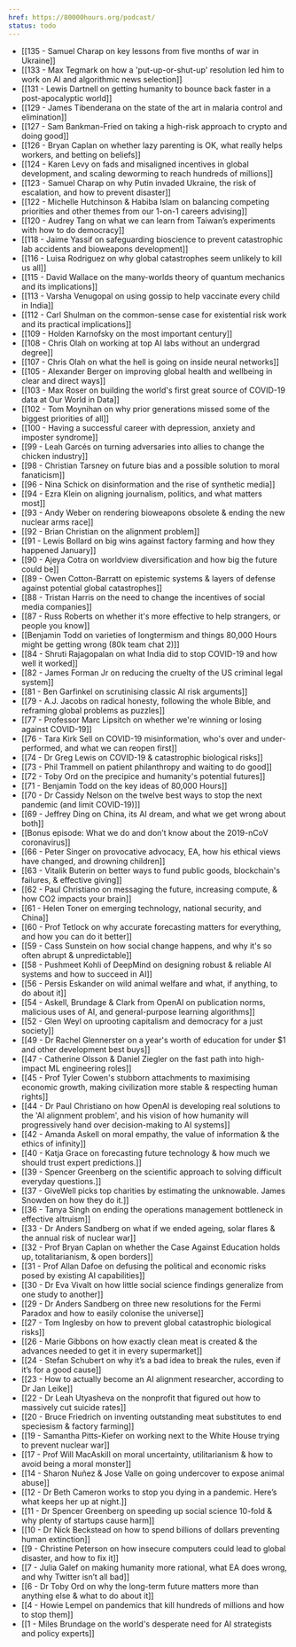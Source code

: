 ```yaml
---
href: https://80000hours.org/podcast/
status: todo
---
```

- [[135 - Samuel Charap on key lessons from five months of war in Ukraine]]
- [[133 - Max Tegmark on how a 'put-up-or-shut-up' resolution led him to work on AI and algorithmic news selection]]
- [[131 - Lewis Dartnell on getting humanity to bounce back faster in a post-apocalyptic world]]
- [[129 - James Tibenderana on the state of the art in malaria control and elimination]]
- [[127 - Sam Bankman-Fried on taking a high-risk approach to crypto and doing good]]
- [[126 - Bryan Caplan on whether lazy parenting is OK, what really helps workers, and betting on beliefs]]
- [[124 - Karen Levy on fads and misaligned incentives in global development, and scaling deworming to reach hundreds of millions]]
- [[123 - Samuel Charap on why Putin invaded Ukraine, the risk of escalation, and how to prevent disaster]]
- [[122 - Michelle Hutchinson & Habiba Islam on balancing competing priorities and other themes from our 1-on-1 careers advising]]
- [[120 - Audrey Tang on what we can learn from Taiwan’s experiments with how to do democracy]]
- [[118 - Jaime Yassif on safeguarding bioscience to prevent catastrophic lab accidents and bioweapons development]]
- [[116 - Luisa Rodriguez on why global catastrophes seem unlikely to kill us all]]
- [[115 - David Wallace on the many-worlds theory of quantum mechanics and its implications]]
- [[113 - Varsha Venugopal on using gossip to help vaccinate every child in India]]
- [[112 - Carl Shulman on the common-sense case for existential risk work and its practical implications]]
- [[109 - Holden Karnofsky on the most important century]]
- [[108 - Chris Olah on working at top AI labs without an undergrad degree]]
- [[107 - Chris Olah on what the hell is going on inside neural networks]]
- [[105 - Alexander Berger on improving global health and wellbeing in clear and direct ways]]
- [[103 - Max Roser on building the world's first great source of COVID-19 data at Our World in Data]]
- [[102 - Tom Moynihan on why prior generations missed some of the biggest priorities of all]]
- [[100 - Having a successful career with depression, anxiety and imposter syndrome]]
- [[99 - Leah Garcés on turning adversaries into allies to change the chicken industry]]
- [[98 - Christian Tarsney on future bias and a possible solution to moral fanaticism]]
- [[96 - Nina Schick on disinformation and the rise of synthetic media]]
- [[94 - Ezra Klein on aligning journalism, politics, and what matters most]]
- [[93 - Andy Weber on rendering bioweapons obsolete & ending the new nuclear arms race]]
- [[92 - Brian Christian on the alignment problem]]
- [[91 - Lewis Bollard on big wins against factory farming and how they happened
January]]
- [[90 - Ajeya Cotra on worldview diversification and how big the future could be]]
- [[89 - Owen Cotton-Barratt on epistemic systems & layers of defense against potential global catastrophes]]
- [[88 - Tristan Harris on the need to change the incentives of social media companies]]
- [[87 - Russ Roberts on whether it's more effective to help strangers, or people you know]]
- [[Benjamin Todd on varieties of longtermism and things 80,000 Hours might be getting wrong (80k team chat 2)]]
- [[84 - Shruti Rajagopalan on what India did to stop COVID-19 and how well it worked]]
- [[82 - James Forman Jr on reducing the cruelty of the US criminal legal system]]
- [[81 - Ben Garfinkel on scrutinising classic AI risk arguments]]
- [[79 - A.J. Jacobs on radical honesty, following the whole Bible, and reframing global problems as puzzles]]
- [[77 - Professor Marc Lipsitch on whether we're winning or losing against COVID-19]]
- [[76 - Tara Kirk Sell on COVID-19 misinformation, who's over and under-performed, and what we can reopen first]]
- [[74 - Dr Greg Lewis on COVID-19 & catastrophic biological risks]]
- [[73 - Phil Trammell on patient philanthropy and waiting to do good]]
- [[72 - Toby Ord on the precipice and humanity's potential futures]]
- [[71 - Benjamin Todd on the key ideas of 80,000 Hours]]
- [[70 - Dr Cassidy Nelson on the twelve best ways to stop the next pandemic (and limit COVID-19)]]
- [[69 - Jeffrey Ding on China, its AI dream, and what we get wrong about both]]
- [[Bonus episode: What we do and don’t know about the 2019-nCoV coronavirus]]
- [[66 - Peter Singer on provocative advocacy, EA, how his ethical views have changed, and drowning children]]
- [[63 - Vitalik Buterin on better ways to fund public goods, blockchain's failures, & effective giving]]
- [[62 - Paul Christiano on messaging the future, increasing compute, & how CO2 impacts your brain]]
- [[61 - Helen Toner on emerging technology, national security, and China]]
- [[60 - Prof Tetlock on why accurate forecasting matters for everything, and how you can do it better]]
- [[59 - Cass Sunstein on how social change happens, and why it's so often abrupt & unpredictable]]
- [[58 - Pushmeet Kohli of DeepMind on designing robust & reliable AI systems and how to succeed in AI]]
- [[56 - Persis Eskander on wild animal welfare and what, if anything, to do about it]]
- [[54 - Askell, Brundage & Clark from OpenAI on publication norms, malicious uses of AI, and general-purpose learning algorithms]]
- [[52 - Glen Weyl on uprooting capitalism and democracy for a just society]]
- [[49 - Dr Rachel Glennerster on a year's worth of education for under $1 and other development best buys]]
- [[47 - Catherine Olsson & Daniel Ziegler on the fast path into high-impact ML engineering roles]]
- [[45 - Prof Tyler Cowen's stubborn attachments to maximising economic growth, making civilization more stable & respecting human rights]]
- [[44 - Dr Paul Christiano on how OpenAI is developing real solutions to the 'AI alignment problem', and his vision of how humanity will progressively hand over decision-making to AI systems]]
- [[42 - Amanda Askell on moral empathy, the value of information & the ethics of infinity]]
- [[40 - Katja Grace on forecasting future technology & how much we should trust expert predictions.]]
- [[39 - Spencer Greenberg on the scientific approach to solving difficult everyday questions.]]
- [[37 - GiveWell picks top charities by estimating the unknowable. James Snowden on how they do it.]]
- [[36 - Tanya Singh on ending the operations management bottleneck in effective altruism]]
- [[33 - Dr Anders Sandberg on what if we ended ageing, solar flares & the annual risk of nuclear war]]
- [[32 - Prof Bryan Caplan on whether the Case Against Education holds up, totalitarianism, & open borders]]
- [[31 - Prof Allan Dafoe on defusing the political and economic risks posed by existing AI capabilities]]
- [[30 - Dr Eva Vivalt on how little social science findings generalize from one study to another]]
- [[29 - Dr Anders Sandberg on three new resolutions for the Fermi Paradox and how to easily colonise the universe]]
- [[27 - Tom Inglesby on how to prevent global catastrophic biological risks]]
- [[26 - Marie Gibbons on how exactly clean meat is created & the advances needed to get it in every supermarket]]
- [[24 - Stefan Schubert on why it’s a bad idea to break the rules, even if it’s for a good cause]]
- [[23 - How to actually become an AI alignment researcher, according to Dr Jan Leike]]
- [[22 - Dr Leah Utyasheva on the nonprofit that figured out how to massively cut suicide rates]]
- [[20 - Bruce Friedrich on inventing outstanding meat substitutes to end speciesism & factory farming]]
- [[19 - Samantha Pitts-Kiefer on working next to the White House trying to prevent nuclear war]]
- [[17 - Prof Will MacAskill on moral uncertainty, utilitarianism & how to avoid being a moral monster]]
- [[14 - Sharon Nuñez & Jose Valle on going undercover to expose animal abuse]]
- [[12 - Dr Beth Cameron works to stop you dying in a pandemic. Here’s what keeps her up at night.]]
- [[11 - Dr Spencer Greenberg on speeding up social science 10-fold & why plenty of startups cause harm]]
- [[10 - Dr Nick Beckstead on how to spend billions of dollars preventing human extinction]]
- [[9 - Christine Peterson on how insecure computers could lead to global disaster, and how to fix it]]
- [[7 - Julia Galef on making humanity more rational, what EA does wrong, and why Twitter isn’t all bad]]
- [[6 - Dr Toby Ord on why the long-term future matters more than anything else & what to do about it]]
- [[4 - Howie Lempel on pandemics that kill hundreds of millions and how to stop them]]
- [[1 - Miles Brundage on the world's desperate need for AI strategists and policy experts]]
